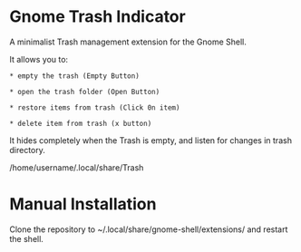 Gnome Trash Indicator
===========================

A minimalist Trash management extension for the Gnome Shell.

It allows you to:

    * empty the trash (Empty Button)
    
    * open the trash folder (Open Button)
    
    * restore items from trash (Click 0n item)
    
    * delete item from trash (x button)
    

It hides completely when the Trash is empty, and listen for changes in trash directory.

/home/username/.local/share/Trash

# Manual Installation
Clone the repository to ~/.local/share/gnome-shell/extensions/ and restart the
shell.
